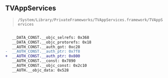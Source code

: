 ## TVAppServices

> `/System/Library/PrivateFrameworks/TVAppServices.framework/TVAppServices`

```diff

   __DATA_CONST.__objc_selrefs: 0x368
   __DATA_CONST.__objc_protorefs: 0x18
   __AUTH_CONST.__auth_got: 0xc28
-  __AUTH_CONST.__auth_ptr: 0x7f8
+  __AUTH_CONST.__auth_ptr: 0x800
   __AUTH_CONST.__const: 0x7890
   __AUTH_CONST.__objc_const: 0x2c10
   __AUTH.__objc_data: 0x528

```
